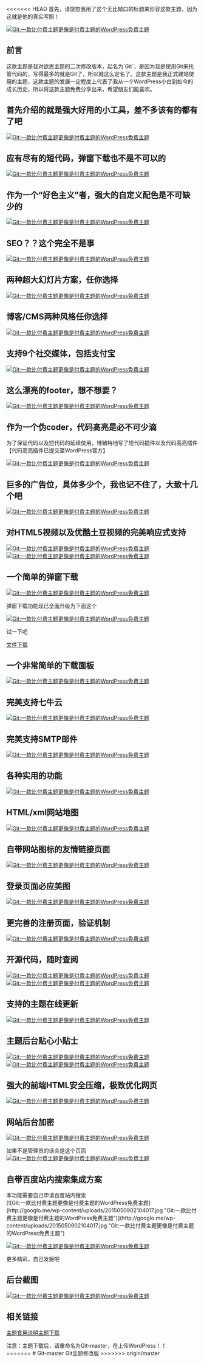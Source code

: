 <<<<<<< HEAD
首先，请饶恕我用了这个无比拗口的标题来形容这款主题，因为这就是他的真实写照！

[![Git:一款比付费主题更像是付费主题的WordPress免费主题](http://googlo.me/wp-content/uploads/2015051808553935.jpg "Git:一款比付费主题更像是付费主题的WordPress免费主题")](http://googlo.me/wp-content/uploads/2015051808553935.jpg "Git:一款比付费主题更像是付费主题的WordPress免费主题")

## 前言

<div id="sc_notice">这款主题是我对欲思主题的二次修改版本，起名为`Git`，是因为我是使用Git来托管代码的，写得最多的就是Git了，所以就这么定名了。这款主题是我正式建站使用的主题，这款主题的发展一定程度上代表了我从一个WordPress小白到如今的成长历史，所以将这款主题免费分享出来，希望朋友们能喜欢。</div>

## 首先介绍的就是强大好用的小工具，差不多该有的都有了吧

[![Git:一款比付费主题更像是付费主题的WordPress免费主题](http://googlo.me/wp-content/uploads/2015042716181245.png "Git:一款比付费主题更像是付费主题的WordPress免费主题")](http://googlo.me/wp-content/uploads/2015042716181245.png "Git:一款比付费主题更像是付费主题的WordPress免费主题")

## 应有尽有的短代码，弹窗下载也不是不可以的

[![Git:一款比付费主题更像是付费主题的WordPress免费主题](http://googlo.me/wp-content/uploads/2015042716191948.png "Git:一款比付费主题更像是付费主题的WordPress免费主题")](http://googlo.me/wp-content/uploads/2015042716191948.png "Git:一款比付费主题更像是付费主题的WordPress免费主题")

## 作为一个“好色主义”者，强大的自定义配色是不可缺少的

[![Git:一款比付费主题更像是付费主题的WordPress免费主题](http://googlo.me/wp-content/uploads/201503181407247.jpg "Git:一款比付费主题更像是付费主题的WordPress免费主题")](http://googlo.me/wp-content/uploads/201503181407247.jpg "Git:一款比付费主题更像是付费主题的WordPress免费主题")

## SEO？？这个完全不是事

[![Git:一款比付费主题更像是付费主题的WordPress免费主题](http://googlo.me/wp-content/uploads/2015042716222753.png "Git:一款比付费主题更像是付费主题的WordPress免费主题")](http://googlo.me/wp-content/uploads/2015042716222753.png "Git:一款比付费主题更像是付费主题的WordPress免费主题")

## 两种超大幻灯片方案，任你选择

[![Git:一款比付费主题更像是付费主题的WordPress免费主题](http://googlo.me/wp-content/uploads/2015042716235495.png "Git:一款比付费主题更像是付费主题的WordPress免费主题")](http://googlo.me/wp-content/uploads/2015042716235495.png "Git:一款比付费主题更像是付费主题的WordPress免费主题")

## 博客/CMS两种风格任你选择

[![Git:一款比付费主题更像是付费主题的WordPress免费主题](http://googlo.me/wp-content/uploads/201504271625045.png "Git:一款比付费主题更像是付费主题的WordPress免费主题")](http://googlo.me/wp-content/uploads/201504271625045.png "Git:一款比付费主题更像是付费主题的WordPress免费主题")

## 支持9个社交媒体，包括支付宝

[![Git:一款比付费主题更像是付费主题的WordPress免费主题](http://googlo.me/wp-content/uploads/2015042716264192.png "Git:一款比付费主题更像是付费主题的WordPress免费主题")](http://googlo.me/wp-content/uploads/2015042716264192.png "Git:一款比付费主题更像是付费主题的WordPress免费主题")

## 这么漂亮的footer，想不想要？

[![Git:一款比付费主题更像是付费主题的WordPress免费主题](http://googlo.me/wp-content/uploads/201504271628436.png "Git:一款比付费主题更像是付费主题的WordPress免费主题")](http://googlo.me/wp-content/uploads/201504271628436.png "Git:一款比付费主题更像是付费主题的WordPress免费主题")

## 作为一个伪coder，代码高亮是必不可少滴

<div id="sc_notice">为了保证代码以及短代码的延续使用，博猪特地写了短代码插件以及代码高亮插件【代码高亮插件已提交至WordPress官方】</div>

[![Git:一款比付费主题更像是付费主题的WordPress免费主题](http://googlo.me/wp-content/uploads/2015042716361151.png "Git:一款比付费主题更像是付费主题的WordPress免费主题")](http://googlo.me/wp-content/uploads/2015042716361151.png "Git:一款比付费主题更像是付费主题的WordPress免费主题")

## 巨多的广告位，具体多少个，我也记不住了，大致十几个吧

[![Git:一款比付费主题更像是付费主题的WordPress免费主题](http://googlo.me/wp-content/uploads/2015042716390317.png "Git:一款比付费主题更像是付费主题的WordPress免费主题")](http://googlo.me/wp-content/uploads/2015042716390317.png "Git:一款比付费主题更像是付费主题的WordPress免费主题")

## 对HTML5视频以及优酷土豆视频的完美响应式支持

[![Git:一款比付费主题更像是付费主题的WordPress免费主题](http://googlo.me/wp-content/uploads/2015042716510754.png "Git:一款比付费主题更像是付费主题的WordPress免费主题")](http://googlo.me/wp-content/uploads/2015042716510754.png "Git:一款比付费主题更像是付费主题的WordPress免费主题")
[![Git:一款比付费主题更像是付费主题的WordPress免费主题](http://googlo.me/wp-content/uploads/2015050902061220.png "Git:一款比付费主题更像是付费主题的WordPress免费主题")](http://googlo.me/wp-content/uploads/2015050902061220.png "Git:一款比付费主题更像是付费主题的WordPress免费主题")

## 一个简单的弹窗下载

[![Git:一款比付费主题更像是付费主题的WordPress免费主题](http://googlo.me/wp-content/uploads/2015050902055195.png "Git:一款比付费主题更像是付费主题的WordPress免费主题")](http://googlo.me/wp-content/uploads/2015050902055195.png "Git:一款比付费主题更像是付费主题的WordPress免费主题")

<div id="sc_error">弹窗下载功能现已全面升级为下面这个</div>

[![Git:一款比付费主题更像是付费主题的WordPress免费主题](http://googlo.me/wp-content/uploads/2015051804283257.jpg "Git:一款比付费主题更像是付费主题的WordPress免费主题")](http://googlo.me/wp-content/uploads/2015051804283257.jpg "Git:一款比付费主题更像是付费主题的WordPress免费主题")

试一下吧

[文件下载](#fancydlbox)<div id="fancydlbox" style="cursor:default;display:none;width:800px;"><div class="part" style="padding:20px 0;">

## 下载声明:

<div class="fancydlads" align="left">

本站所有软件和资料均为软件作者提供或网友推荐发布而来，仅供学习和研究使用，不得用于任何商业用途。如本站不慎侵犯你的版权请联系我，我将及时处理，并撤下相关内容！

</div></div><div class="part" style="padding:20px 0;">

## 文件信息：

<div class="dlnotice" align="left">

文件名称：这里填写文件名
文件大小:这里填写文件大小
发布日期:这里填写的是文件的发布日期

</div></div><div class="part" id="download_button_part">[<span></span>文件的主下载名称](这里填写的主下载链接)</div><div class="part" style="padding:20px 0;"><div class="moredl" style="text-align:center;">[更多地址] : 这里填写的文件的辅助下载链接，A标签即可！</div></div><div class="dlfooter">本站文件全部采用7Z压缩，推荐使用7-Zip解压文件。</div></div>

## 一个非常简单的下载面板

[![Git:一款比付费主题更像是付费主题的WordPress免费主题](http://googlo.me/wp-content/uploads/2015050902024880.jpg "Git:一款比付费主题更像是付费主题的WordPress免费主题")](http://googlo.me/wp-content/uploads/2015050902024880.jpg "Git:一款比付费主题更像是付费主题的WordPress免费主题")

## 完美支持七牛云

[![Git:一款比付费主题更像是付费主题的WordPress免费主题](http://googlo.me/wp-content/uploads/2015042716511313.png "Git:一款比付费主题更像是付费主题的WordPress免费主题")](http://googlo.me/wp-content/uploads/2015042716511313.png "Git:一款比付费主题更像是付费主题的WordPress免费主题")

## 完美支持SMTP邮件

[![Git:一款比付费主题更像是付费主题的WordPress免费主题](http://googlo.me/wp-content/uploads/2015042716553436.png "Git:一款比付费主题更像是付费主题的WordPress免费主题")](http://googlo.me/wp-content/uploads/2015042716553436.png "Git:一款比付费主题更像是付费主题的WordPress免费主题")

## 各种实用的功能

[![Git:一款比付费主题更像是付费主题的WordPress免费主题](http://googlo.me/wp-content/uploads/2015042717024035.png "Git:一款比付费主题更像是付费主题的WordPress免费主题")](http://googlo.me/wp-content/uploads/2015042717024035.png "Git:一款比付费主题更像是付费主题的WordPress免费主题")

## HTML/xml网站地图

[![Git:一款比付费主题更像是付费主题的WordPress免费主题](http://googlo.me/wp-content/uploads/2015042717043192.png "Git:一款比付费主题更像是付费主题的WordPress免费主题")](http://googlo.me/wp-content/uploads/2015042717043192.png "Git:一款比付费主题更像是付费主题的WordPress免费主题")

## 自带网站图标的友情链接页面

[![Git:一款比付费主题更像是付费主题的WordPress免费主题](http://googlo.me/wp-content/uploads/2015042717061122.png "Git:一款比付费主题更像是付费主题的WordPress免费主题")](http://googlo.me/wp-content/uploads/2015042717061122.png "Git:一款比付费主题更像是付费主题的WordPress免费主题")

## 登录页面必应美图

[![Git:一款比付费主题更像是付费主题的WordPress免费主题](http://googlo.me/wp-content/uploads/2015042717091792.png "Git:一款比付费主题更像是付费主题的WordPress免费主题")](http://googlo.me/wp-content/uploads/2015042717091792.png "Git:一款比付费主题更像是付费主题的WordPress免费主题")

## 更完善的注册页面，验证机制

[![Git:一款比付费主题更像是付费主题的WordPress免费主题](http://googlo.me/wp-content/uploads/2015043004182134.png "Git:一款比付费主题更像是付费主题的WordPress免费主题")](http://googlo.me/wp-content/uploads/2015043004182134.png "Git:一款比付费主题更像是付费主题的WordPress免费主题")

## 开源代码，随时查阅

[![Git:一款比付费主题更像是付费主题的WordPress免费主题](http://googlo.me/wp-content/uploads/2015042717113635.png "Git:一款比付费主题更像是付费主题的WordPress免费主题")](http://googlo.me/wp-content/uploads/2015042717113635.png "Git:一款比付费主题更像是付费主题的WordPress免费主题")
[![Git:一款比付费主题更像是付费主题的WordPress免费主题](http://googlo.me/wp-content/uploads/2015042717124215.png "Git:一款比付费主题更像是付费主题的WordPress免费主题")](http://googlo.me/wp-content/uploads/2015042717124215.png "Git:一款比付费主题更像是付费主题的WordPress免费主题")

## 支持的主题在线更新

[![Git:一款比付费主题更像是付费主题的WordPress免费主题](http://googlo.me/wp-content/uploads/2015042717255826.png "Git:一款比付费主题更像是付费主题的WordPress免费主题")](http://googlo.me/wp-content/uploads/2015042717255826.png "Git:一款比付费主题更像是付费主题的WordPress免费主题")

## 主题后台贴心小贴士

[![Git:一款比付费主题更像是付费主题的WordPress免费主题](http://googlo.me/wp-content/uploads/2015042717273153.png "Git:一款比付费主题更像是付费主题的WordPress免费主题")](http://googlo.me/wp-content/uploads/2015042717273153.png "Git:一款比付费主题更像是付费主题的WordPress免费主题")
[![Git:一款比付费主题更像是付费主题的WordPress免费主题](http://googlo.me/wp-content/uploads/2015043004194528.png "Git:一款比付费主题更像是付费主题的WordPress免费主题")](http://googlo.me/wp-content/uploads/2015043004194528.png "Git:一款比付费主题更像是付费主题的WordPress免费主题")

## 强大的前端HTML安全压缩，极致优化网页

[![Git:一款比付费主题更像是付费主题的WordPress免费主题](http://googlo.me/wp-content/uploads/2015043004263084.png "Git:一款比付费主题更像是付费主题的WordPress免费主题")](http://googlo.me/wp-content/uploads/2015043004263084.png "Git:一款比付费主题更像是付费主题的WordPress免费主题")

## 网站后台加密

[![Git:一款比付费主题更像是付费主题的WordPress免费主题](http://googlo.me/wp-content/uploads/2015051804322266.jpg "Git:一款比付费主题更像是付费主题的WordPress免费主题")](http://googlo.me/wp-content/uploads/2015051804322266.jpg "Git:一款比付费主题更像是付费主题的WordPress免费主题")

如果不是管理员的话会是这个页面
[![Git:一款比付费主题更像是付费主题的WordPress免费主题](http://googlo.me/wp-content/uploads/2015051804334847.jpg "Git:一款比付费主题更像是付费主题的WordPress免费主题")](http://googlo.me/wp-content/uploads/2015051804334847.jpg "Git:一款比付费主题更像是付费主题的WordPress免费主题")

## 自带百度站内搜索集成方案

<div id="sc_notice">本功能需要自己申请百度站内搜索</div>[![Git:一款比付费主题更像是付费主题的WordPress免费主题](http://googlo.me/wp-content/uploads/2015050902104017.jpg "Git:一款比付费主题更像是付费主题的WordPress免费主题")](http://googlo.me/wp-content/uploads/2015050902104017.jpg "Git:一款比付费主题更像是付费主题的WordPress免费主题")

[![Git:一款比付费主题更像是付费主题的WordPress免费主题](http://googlo.me/wp-content/uploads/2015050902104388.jpg "Git:一款比付费主题更像是付费主题的WordPress免费主题")](http://googlo.me/wp-content/uploads/2015050902104388.jpg "Git:一款比付费主题更像是付费主题的WordPress免费主题")

<div id="sc_notice">更多精彩，自己发掘吧</div>

## 后台截图

[![Git:一款比付费主题更像是付费主题的WordPress免费主题](http://googlo.me/wp-content/uploads/2015042717291046.png "Git:一款比付费主题更像是付费主题的WordPress免费主题")](http://googlo.me/wp-content/uploads/2015042717291046.png "Git:一款比付费主题更像是付费主题的WordPress免费主题")

## 相关链接

[主题食用说明](http://googlo.me/archives/3275.html)[主题下载](https://coding.net/u/googlo/p/Git/git/archive/master)

<div id="sc_error">注意：主题下载后，请重命名为Git-master，在上传WordPress！！</div>
=======
# Git-master
Git主题修改版
>>>>>>> origin/master
